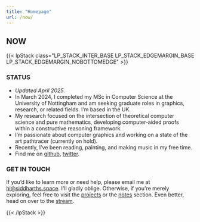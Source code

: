 ```yaml
---
title: "Homepage"
url: /now/
---
```


## NOW

{{< lpStack class="LP_STACK_INTER_BASE LP_STACK_EDGEMARGIN_BASE LP_STACK_EDGEMARGIN_NOBOTTOMEDGE" >}}

<div>

### STATUS

- _Updated April 2025._
- In March 2024, I completed my MSc in Computer Science at the University of Nottingham and am seeking graduate roles in graphics, research, or related fields. I’m based in the UK.
- My research focused on the intersection of theoretical computer science and pure mathematics, developing computer‑aided proofs within a constructive reasoning framework. 
- I’m passionate about computer graphics and working on a state of the art pathtracer (currently on hold).
- Recently, I’ve been reading, painting, and making music in my free time.
- Find me on [github](https://github.com/essentialblend), [twitter](https://x.com/essentialblend).

</div>

<div>

### GET IN TOUCH

If you’d like to learn more or need help, please email me at hi@siddharths.space. I'll gladly oblige. Otherwise, if you're merely exploring, feel free to visit the [projects](/projects) or the [notes](/notes) section. Even better, head on over to the [stream](/stream).

</div>


{{< /lpStack >}}